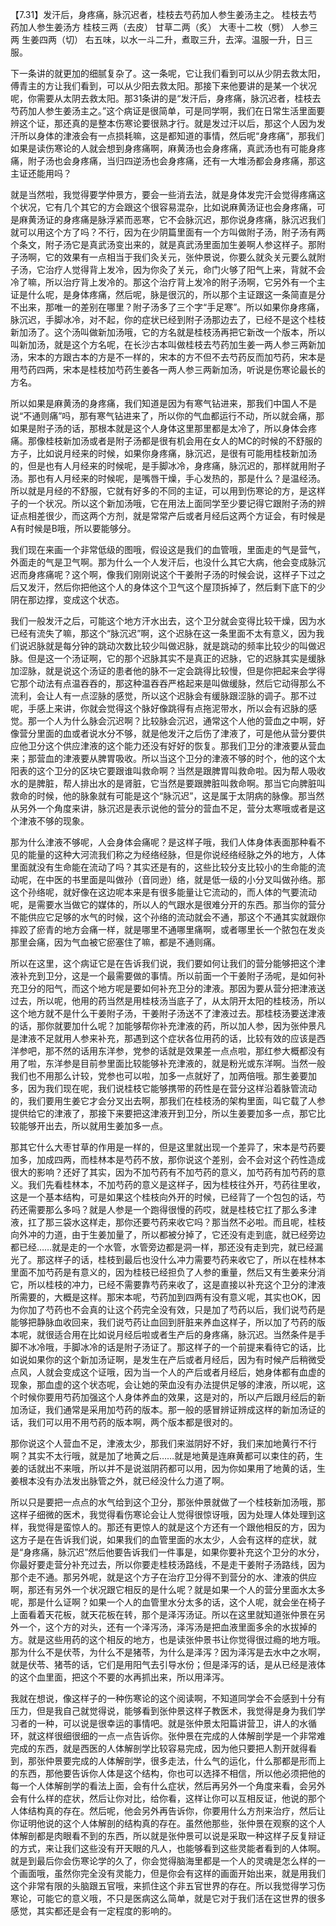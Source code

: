 【7.31】发汗后，身疼痛，脉沉迟者，桂枝去芍药加人参生姜汤主之。
桂枝去芍药加人参生姜汤方
 桂枝三两（去皮） 甘草二两（炙） 大枣十二枚（劈） 人参三两  生姜四两（切）
 右五味，以水一斗二升，煮取三升，去滓。温服一升，日三服。

下一条讲的就更加的细腻复杂了。这一条呢，它让我们看到可以从少阴去救太阳，傅青主的方让我们看到，可以从少阳去救太阳。那接下来他要讲的是某一个状况呢，你需要从太阴去救太阳。那31条讲的是“发汗后，身疼痛，脉沉迟者，桂枝去芍药加人参生姜汤主之。”这个病证是很简单，可是同学啊，我们在日常生活里面要辨这个证，那还真的是整本伤寒论要很熟才行。就是发过汗以后，那这个人因为发汗所以身体的津液会有一点损耗嘛，这是都知道的事情，然后呢“身疼痛”，那我们如果是读伤寒论的人就会想到身疼痛啊，麻黄汤也会身疼痛，真武汤也有可能身疼痛，附子汤也会身疼痛，当归四逆汤也会身疼痛，还有一大堆汤都会身疼痛，那这主证还能用吗？

就是当然啦，我觉得要学仲景方，要会一些消去法，就是身体发完汗会觉得疼痛这个状况，它有几个其它的方会跟这个很容易混杂，比如说麻黄汤证也会身疼痛，可是麻黄汤证的身疼痛是脉浮紧而恶寒，它不会脉沉迟，那你说身疼痛，脉沉迟我们就可以用这个方了吗？不行，因为在少阴篇里面有一个方叫做附子汤，附子汤有两个条文，附子汤它是真武汤变出来的，就是真武汤里面加生姜啊人参这样子。那附子汤啊，它的效果有一点相当于我们灸关元，张仲景说，你要么就灸关元要么就附子汤，它治疗人觉得背上发冷，因为你灸了关元，命门火够了阳气上来，背就不会冷了嘛，所以治疗背上发冷的。那这个治疗背上发冷的附子汤啊，它另外有一个主证是什么呢，是身体疼痛，然后呢，脉是很沉的，所以那个主证跟这一条简直是分不出来，那唯一的差别在哪里？附子汤多了三个字“手足寒”。所以如果你身疼痛，脉沉迟，手脚冰冷，对不起，你的症状已经到附子汤那边去了，已经不是这个桂枝新加汤了。这个汤叫做新加汤哦，它的方名就是桂枝汤再把它新改一个版本，所以叫新加汤，就是这个方名呢，在长沙古本叫做桂枝去芍药加生姜一两人参三两新加汤，宋本的方跟古本的方是不一样的，宋本的方不但不去芍药反而加芍药，宋本是用芍药四两，宋本是桂枝加芍药生姜各一两人参三两新加汤，听说是伤寒论最长的方名。

所以如果是麻黄汤的身疼痛，我们知道是因为有寒气钻进来，那我们中国人不是说“不通则痛”吗，那有寒气钻进来了，所以你的气血都运行不动，所以就会痛，那如果是附子汤的话，那根本就是这个人身体这里那里都是太冷了，所以身体会疼痛。那像桂枝新加汤或者是附子汤都是很有机会用在女人的MC的时候的不舒服的方子，比如说月经来的时候，如果你身疼痛，脉沉迟，是很有可能用桂枝新加汤的，但是也有人月经来的时候呢，是手脚冰冷，身疼痛，脉沉迟的，那样就用附子汤。那也有人月经来的时候呢，是嘴唇干燥，手心发热的，那是什么？是温经汤。所以就是月经的不舒服，它就有好多的不同的主证，可以用到伤寒论的方，是这样子的一个状况。所以这个新加汤哦，它在用法上面同学至少要记得它跟附子汤的辨证点相差很少，而这两个方剂，就是常常产后或者月经后这两个方证会，有时候是A有时候是B哦，所以要能够分。

我们现在来画一个非常低级的图哦，假设这是我们的血管哦，里面走的气是营气，外面走的气是卫气啊。那为什么一个人发汗后，也没什么其它大病，他会变成脉沉迟而身疼痛呢？这个啊，像我们刚刚说这个干姜附子汤的时候会说，这样子下过之后又发汗，然后你把他这个人的身体这个卫气这个屋顶拆掉了，然后剩下底下的少阴在那边撑，变成这个状态。

我们一般发汗之后，可能这个地方汗水出去，这个卫分就会变得比较干燥，因为水已经有流失了嘛，那这个“脉沉迟”啊，这个迟脉在这一条里面不太有意义，因为我们说迟脉就是每分钟的跳动次数比较少叫做迟脉，就是跳动的频率比较少的叫做迟脉。但是这一个汤证啊，它的那个迟脉其实不是真正的迟脉，它的迟脉其实是缓脉加涩脉，就是说这个汤证的患者他的脉不一定会跳得比较慢，但是你把起来会学得它那个动法有点温吞吞的，那这种温吞吞严格起来是叫做缓脉，然后它动得那么不流利，会让人有一点涩脉的感觉，所以这个迟脉会有缓脉跟涩脉的调子。那不过呢，手感上来讲，你就会觉得这个脉好像跳得有点拖泥带水，所以会有迟脉的感觉。那一个人为什么脉会沉迟啊？比较脉会沉迟，通常这个人他的营血之中啊，好像营分里面的血或者说水分不够，就是他发汗之后伤了津液了，可是他从营分要供应他卫分这个供应津液的这个能力还没有好好的恢复。那我们卫分的津液要从营血来；那营血的津液要从脾胃吸收。所以当这个卫分的津液不够的时个，他的这个太阳表的这个卫分的区块它要跟谁叫救命啊？当然是跟脾胃叫救命啦。因为帮人吸收水的是脾脏，帮人排出水的是肾脏，它当然是要跟脾脏叫救命啊。那当它向脾脏叫救命的时候，他的脉象就有可能是这个“脉沉迟”，这是属于太阴病的脉像。那当然从另外一个角度来讲，脉沉迟是表示说他的营分的营血不足，营分太寒哦或者是这个津液不够的现象。

那为什么津液不够呢，人会身体会痛呢？是这样子哦，我们人体身体表面那种看不见的能量的这种大河流我们称之为经络经脉，但是你说经络经脉之外的地方，人体里面就没有生命能在流动了吗？其实还是有的，这些比较分支比较小的生命能的流动呢，在中医的书里面是叫做孙（音同逊）络，就是低一级的小分叉叫做孙络。那这个孙络呢，就好像在这边呢本来是有很多能量让它流动的，而人体的气要流动呢，是需要水当做它的媒体的，所以人的气跟水是很难分开的东西。那当你的营分不能供应它足够的水气的时候，这个孙络的流动就会不通，那这个不通其实就跟你摔跤了瘀青的地方会痛一样，就是哪里不通哪里痛啊，或者哪里长一个脓包在发炎那里会痛，因为气血被它瘀塞住了嘛，都是不通则痛。

所以在这里，这个病证它是在告诉我们说，我们要如何让我们的营分能够把这个津液补充到卫分，这是一个最需要做的事情。所以前面一个干姜附子汤呢，是如何补充卫分的阳气，而这个地方呢是要如何补充卫分的津液。那因为要从营分把津液送过去，所以呢，他用的药当然是用桂枝汤当底子了，从太阴开太阳的桂枝汤，所以这个地方就不是什么干姜附子汤，干姜附子汤送不了津液过去。那桂枝汤要送津液的话，那你就要加什么呢？加能够帮你补充津液的药，所以加人参，因为张仲景凡是津液不足就用人参来补充，那遇到这个症状各位用药的话，比较有效的应该是西洋参吧，那不然的话用东洋参，党参的话就是效果差一点点啦，那红参大概都没有用了啦，东洋参是目前参里面比较能够补充津液的，就是粉光或东洋啊。当然一般我们也不用那么计较，党参也可以啦，加多一点就好了，加两倍哦。那生姜要加多，因为我们现在呢，我们说桂枝它能够携带的药性是在营分这样沿着脉管流动的，我们要用生姜它才会分叉出去啊，那我们在桂枝汤的架构里面，叫它载了人参提供给它的津液了，那接下来要把这津液开到卫分，所以生姜要加多一点，那它比较能够开出去，所以就用生姜加多一点。

那其它什么大枣甘草的作用是一样的，但是这里就出现一个差异了，宋本是芍药要加多，加成四两，而桂林本是芍药不放，那你说这个差别，会不会对这个药性造成很大的影响？还好了其实，因为不加芍药有不加芍药的意义，加芍药有加芍药的意义。我们先看桂林本，不加芍药的意义是这样子，因为桂枝往外开，芍药往里收，这是一个基本结构，可是如果这个桂枝向外开的时候，已经背了一个包包的话，芍药还需要那么多吗？就是人参是一个跑得很慢的药哎，就是桂枝它扛了那么多津液，扛了那三袋水这样走，那你还要芍药来收它吗？那当然不必啦。而且呢，桂枝向外冲的力道，由于生姜加量了，所以都被分掉了，它还没有走到底，就已经旁边都已经……就是走的一个水管，水管旁边都是洞一样，那还没有走到完，就已经漏光了。那这样子的话，桂枝到最后也没什么冲力需要芍药来收它了，所以在桂林本里面不加芍药是有意义的，因为桂枝已经担负了人参的重量，然后又有生姜来分消它，所以桂枝的冲力，已经不需要靠芍药来收了，这是直接以补充这个卫分的津液所需要的，大概是这样。那宋本呢，芍药加到四两有没有意义呢，其实也OK，因为你加了芍药也不会真的让这个药完全没有效，只是加了芍药以后，我们说芍药是能够把静脉血收回来，我们说芍药让血回到肝脏来养血这样子，所以加了芍药的版本呢，就很适合用在比如说月经后啦或者生产后的身疼痛，脉沉迟。当然条件是手脚不冰冷哦，手脚冰冷的话是附子汤证了。那这样子的一个前提来看待它的话，比如说如果你的这个新加汤证啊，是发生在产后或者月经后，因为有时候产后稍微受点风，人就会变成这个证哦，因为当一个人的产后或者月经后，她身体都有血虚的现象，那血虚的这个状态呢，会让她的荣血没有办法提供足够的津液，所以呢，这个时候你要用芍药加强这个人身体养血的效果，这是对的，所以产后跟月经后的新加汤证，我们通常是采用加芍药的版本。那一般的感冒辨证辨成这样的新加汤证的话，我们可以用不用芍药的版本啊，两个版本都是很对的。

那你说这个人营血不足，津液太少，那我们来滋阴好不好，我们来加地黄行不行啊？其实不太行哦，就是加了地黄之后……就是地黄是连麻黄都可以束住的药，生姜的话就出不来哦，所以并不是说滋阴药都可以用，因为你如果用了地黄的话，生姜根本没有办法发出脉管之外，就已经没什么力道了啊。

所以只是要把一点点的水气给到这个卫分，那张仲景就做了一个桂枝新加汤哦，那这样子细微的医术，我觉得看伤寒论会让人觉得很惊讶哦，因为处理人体处理到这样，我觉得是蛮惊人的。那还有更惊人的就是这个方还有一个跟他相反的方，因为这方子是在告诉我们说，如果我们的血管里面的水太少，人会有这样的症状，就是“身疼痛，脉沉迟”然后他要告诉我们一件事是，如果你要补充这个卫分的水分，你最好要走营分补充过去，所以你要走桂枝汤路线，不是走干姜附子汤路线，因为那个走不通。那另外呢，就是这个方子在治疗卫分得不到营分的水、津液的供应啊，那还有另外一个状况跟它相反的是什么呢？就是如果一个人的营分里面水太多呢，那是什么证啊？如果一个人的血管里水分太多的话，这个人呢，就会坐在椅子上面看着天花板，就天花板在转，那个是泽泻汤证。所以在这里就知道张仲景在另外一个，这个方的对头，还有一个泽泻汤，泽泻汤是把血液里面多余的水拔掉的方。就是这些用药的这个相反的地方，也是读张仲景书让你觉得很过瘾的地方哦。那为什么不是伏苓，为什么不是猪苓，为什么是泽泻？因为泽泻是去水中之水啊，就是伏苓、猪苓的话，它们是用阳气去引导水份；但是泽泻的话，是从已经是液体的这个血里面，把这个不要的水再抓出来，所以用泽泻。

我就在想说，像这样子的一种伤寒论的这个阅读啊，不知道同学会不会感到十分有压力，但是我自己就觉得说，能够看到张仲景这样子教医术，我觉得是身为我们学习者的一种，可以说是很幸运的事情吧。就是张仲景太阳篇讲营卫，讲人的水循环，就这样很细很细的一点一点告诉你。张仲景在完成的人体解剖学是一个非常难完成的东西，就是西医的人体解剖学比较容易完成，因为他只要把人割开就得看到，那张仲景要完成的人体解剖学，很多走法，什么气的运化，什么那都是形而上的东西，那他要告诉你人体是这个结构，你也可以选择不相信，所以他必须把他的每一个人体解剖学的看法上面，会有什么症状，然后再另外一个角度来看，会另外会有什么样的症状，然后让你对比，给你看，这样让你可以互相反证，他说的那个人体结构真的存在。然后呢，他会另外再告诉你，你要用什么方剂来治疗，然后让你证明他说的这个人体解剖的结构真的存在。虽然他那些，张仲景在观察的这个人体解剖都是肉眼看不到的东西，所以就是张仲景可以说是采取一种这样子反复辩证的方式，来让我们这些没有开天眼的凡人，也能够看到这些灵能者看到的人体啊。就是到最后你会伤寒论学的久了，你会觉得脑海里都是一个人的灵魂是怎么样的一个画面哦，虽然你完全没有灵能力，但是你会有这样的画面开始出来，就是用我们这个非常有限的头脑跟五官哦，来抓住这个非五官世界的存在。所以我觉得学习伤寒论，可能它的意义哦，不只是医病这么简单，就是它对于我们活在这世界的很多感觉，其实都还是会有一定程度的影响的。
